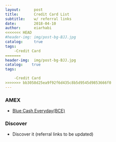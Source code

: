 ```yaml
---
layout:      post
title:       Credit Card List 
subtitle:    w/ referral links
date:        2018-04-10
author:      eiarhabi
<<<<<<< HEAD
#header-img: img/post-bg-BJJ.jpg
catalog:     true
tags:
    -Credit Card
=======
header-img:  img/post-bg-BJJ.jpg
catalog: 	true
tags:        

	-Credit Card
>>>>>>> bb3058d25ea9f92f6d435c8b5d9545d9853666f0
---
```


### AMEX

* [Blue Cash Everyday(BCE)](http://refer.amex.us/MINGYGGZO3?XLINK=MYCP)

### Discover

* Discover it (referral links to be updated)
